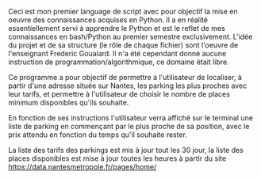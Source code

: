 Ceci est mon premier language de script avec pour objectif la mise en oeuvre des connaissances acquises en Python. Il a en réalité essentiellement servi à apprendre le Python et est le reflet de mes connaissances en bash/Python au premier semestre exclusivement. L'idée du projet et de sa structure (le rôle de chaque fichier) sont l'oeuvre de l'enseignant Frederic Goualard. Il n'a été cependant donné aucune instruction de programmation/algorithmique, ce domaine était libre.

Ce programme a pour objectif de permettre à l'utilisateur de localiser, à partir d'une adresse située sur Nantes, les parking les plus proches avec leur tarifs, et permettre à l'utilisateur de choisir le nombre de places minimum disponibles qu'ils souhaite.


En fonction de ses instructions l'utilisateur verra affiché sur le terminal une liste de parking en commençant par le plus proche de sa position, avec le prix attendu en fonction du temps qu'il souhaite rester.

La liste des tarifs des parkings est mis à jour tout les 30 jour, la liste des places disponibles est mise à jour toutes les heures à partir du site https://data.nantesmetropole.fr/pages/home/

